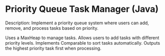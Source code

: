 # Priority Queue Task Manager (Java)
Description: Implement a priority queue system where users can add, remove, and process tasks based on priority.

Uses a MaxHeap to manage tasks.
Allows users to add tasks with different priority levels.
Implements Comparable<Task> to sort tasks automatically.
Outputs the highest priority task first when processing.
